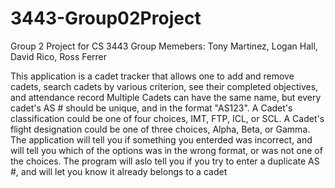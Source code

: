 # 3443-Group02Project
Group 2 Project for CS 3443
Group Memebers: Tony Martinez, Logan Hall, David Rico, Ross Ferrer

This application is a cadet tracker that allows one to add and remove cadets, search cadets by various criterion, see their completed objectives, and attendance record
Multiple Cadets can have the same name, but every cadet's AS # should be unique, and in the format "AS123". 
A Cadet's classification could be one of four choices, IMT, FTP, ICL, or SCL.
A Cadet's flight designation could be one of three choices, Alpha, Beta, or Gamma.
The application will tell you if something you enterded was incorrect, and will tell you which of the options was in the wrong format, or was not one of the choices.
The program will aslo tell you if you try to enter a duplicate AS #, and will let you know it already belongs to a cadet

